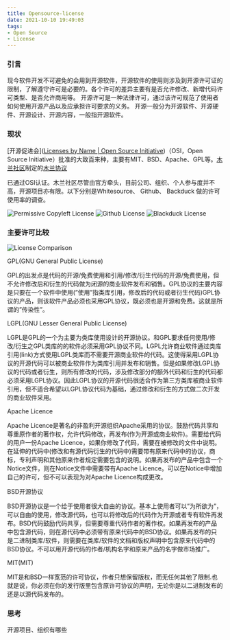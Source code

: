```yaml
---
title: Opensource-license
date: 2021-10-10 19:49:03
tags: 
- Open Source
- License
---
```


### 引言

现今软件开发不可避免的会用到开源软件，开源软件的使用则涉及到开源许可证的限制，了解遵守许可是必要的。各个许可的差异主要有是否允许修改、新增代码许可类型、是否允许商用等。 开源许可是一种法律许可，通过该许可规范了使用者如何使用开源产品以及应承担许可要求的义务。 开源一般分为开源软件、开源硬件、开源设计、开源内容，一般指开源软件。

### 现状

 [开源促进会]([Licenses by Name | Open Source Initiative](https://opensource.org/licenses/alphabetical))（OSI，Open Source Initiative）批准的大致百来种，主要有MIT、BSD、Apache、GPL等。[木兰社区](mulanos.oschina.net)制定的[木兰协议](license.coscl.org.cn)

已通过OSI认证。木兰社区尽管由官方牵头，目前公司、组织、个人参与度并不高，开源项目亦有限。以下分别是Whitesource、 Github、 Backduck 做的许可使用率的调查。

<img src="PERMISSIVE-VS-COPYLEFT-LICENSES-2016.jpg" alt="Permissive Copyleft License" style="zomm:%100;"/>

<img src="github-repo-license-num-2015.png" alt="Github License" style="zomm:%100;"/>

<img src="blackduck-opensource-license-2014.png" alt="Blackduck License" style="zomm:%100;"/>

### 主要许可比较

<img src="opensource-license-comparison.png" alt="License Comparison" style="zomm:%100;"/>

GPL(GNU General Public License)

GPL的出发点是代码的开源/免费使用和引用/修改/衍生代码的开源/免费使用，但不允许修改后和衍生的代码做为闭源的商业软件发布和销售。GPL协议的主要内容是只要在一个软件中使用(”使用”指类库引用，修改后的代码或者衍生代码)GPL协议的产品，则该软件产品必须也采用GPL协议，既必须也是开源和免费。这就是所谓的”传染性”。

LGPL(GNU Lesser General Public License)

LGPL是GPL的一个为主要为类库使用设计的开源协议。和GPL要求任何使用/修改/衍生之GPL类库的的软件必须采用GPL协议不同。LGPL允许商业软件通过类库引用(link)方式使用LGPL类库而不需要开源商业软件的代码。这使得采用LGPL协议的开源代码可以被商业软件作为类库引用并发布和销售。但是如果修改LGPL协议的代码或者衍生，则所有修改的代码，涉及修改部分的额外代码和衍生的代码都必须采用LGPL协议。因此LGPL协议的开源代码很适合作为第三方类库被商业软件引用，但不适合希望以LGPL协议代码为基础，通过修改和衍生的方式做二次开发的商业软件采用。

Apache Licence

Apache Licence是著名的非盈利开源组织Apache采用的协议。鼓励代码共享和尊重原作者的著作权，允许代码修改，再发布(作为开源或商业软件)。需要给代码的用户一份Apache Licence，如果你修改了代码，需要在被修改的文件中说明。在延伸的代码中(修改和有源代码衍生的代码中)需要带有原来代码中的协议，商标，专利声明和其他原来作者规定需要包含的说明。如果再发布的产品中包含一个Notice文件，则在Notice文件中需要带有Apache Licence。可以在Notice中增加自己的许可，但不可以表现为对Apache Licence构成更改。

BSD开源协议

BSD开源协议是一个给于使用者很大自由的协议。基本上使用者可以”为所欲为”，可以自由的使用，修改源代码，也可以将修改后的代码作为开源或者专有软件再发布。BSD代码鼓励代码共享，但需要尊重代码作者的著作权。如果再发布的产品中包含源代码，则在源代码中必须带有原来代码中的BSD协议。如果再发布的只是二进制类库/软件，则需要在类库/软件的文档和版权声明中包含原来代码中的BSD协议。不可以用开源代码的作者/机构名字和原来产品的名字做市场推广。

MIT(MIT)

MIT是和BSD一样宽范的许可协议，作者只想保留版权，而无任何其他了限制.也就是说，你必须在你的发行版里包含原许可协议的声明，无论你是以二进制发布的还是以源代码发布的。

### 思考

开源项目、组织有哪些

